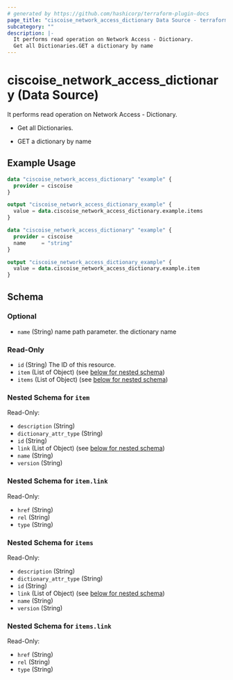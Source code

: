 ```yaml
---
# generated by https://github.com/hashicorp/terraform-plugin-docs
page_title: "ciscoise_network_access_dictionary Data Source - terraform-provider-ciscoise"
subcategory: ""
description: |-
  It performs read operation on Network Access - Dictionary.
  Get all Dictionaries.GET a dictionary by name
---
```


# ciscoise_network_access_dictionary (Data Source)

It performs read operation on Network Access - Dictionary.

- Get all Dictionaries.

- GET a dictionary by name

## Example Usage

```terraform
data "ciscoise_network_access_dictionary" "example" {
  provider = ciscoise
}

output "ciscoise_network_access_dictionary_example" {
  value = data.ciscoise_network_access_dictionary.example.items
}

data "ciscoise_network_access_dictionary" "example" {
  provider = ciscoise
  name     = "string"
}

output "ciscoise_network_access_dictionary_example" {
  value = data.ciscoise_network_access_dictionary.example.item
}
```

<!-- schema generated by tfplugindocs -->
## Schema

### Optional

- `name` (String) name path parameter. the dictionary name

### Read-Only

- `id` (String) The ID of this resource.
- `item` (List of Object) (see [below for nested schema](#nestedatt--item))
- `items` (List of Object) (see [below for nested schema](#nestedatt--items))

<a id="nestedatt--item"></a>
### Nested Schema for `item`

Read-Only:

- `description` (String)
- `dictionary_attr_type` (String)
- `id` (String)
- `link` (List of Object) (see [below for nested schema](#nestedobjatt--item--link))
- `name` (String)
- `version` (String)

<a id="nestedobjatt--item--link"></a>
### Nested Schema for `item.link`

Read-Only:

- `href` (String)
- `rel` (String)
- `type` (String)



<a id="nestedatt--items"></a>
### Nested Schema for `items`

Read-Only:

- `description` (String)
- `dictionary_attr_type` (String)
- `id` (String)
- `link` (List of Object) (see [below for nested schema](#nestedobjatt--items--link))
- `name` (String)
- `version` (String)

<a id="nestedobjatt--items--link"></a>
### Nested Schema for `items.link`

Read-Only:

- `href` (String)
- `rel` (String)
- `type` (String)


